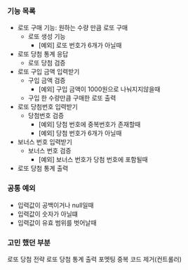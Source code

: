 ### 기능 목록
- 로또 구매 기능: 원하는 수량 만큼 로또 구매     
  - 로또 생성 기능
    - [예외] 로또 번호가 6개가 아닐때
- 로또 당첨 통계 응답
  - 로또 당첨 검증
- 로또 구입 금액 입력받기
  - 구입 금액 검증
    - [예외] 구입 금액이 1000원으로 나눠지지않을때
  - 구입 한 수량만큼 구매한 로또 출력
- 로또 당첨번호 입력받기
  - 당첨번호 검증
    - [예외] 당첨 번호에 중복번호가 존재할때
    - [예외] 당첨 번호가 6개가 아닐때
- 보너스 번호 입력받기
  - 보너스 번호 검증
    - [예외] 보너스 번호가 당첨 번호에 포함될때
- 로또 당첨 통계 출력

### 공통 예외
- 입력값이 공백이거나 null일때
- 입력값이 숫자가 아닐떄
- 입력값이 유효 범위를 벗어날때


### 고민 했던 부분
로또 당첨 전략
로또 당첨 통계
출력 포멧팅
중복 코드 제거(컨트롤러)


